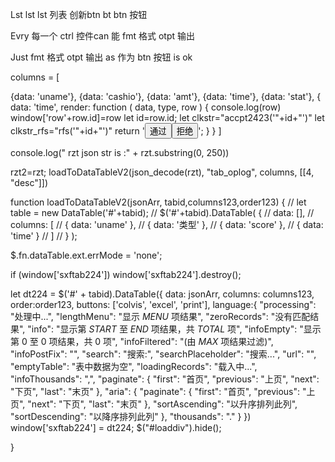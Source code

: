 Lst lst lst 列表 创新btn bt btn 按钮

Evry 每一个 ctrl 控件can 能 fmt 格式 otpt 输出

Just fmt 格式 otpt 输出 as 作为 btn 按钮 is   ok 



columns = [

   {data: 'uname'},
   {data: 'cashio'},
   {data: 'amt'},
   {data: 'time'},
   {data: 'stat'},
   {
       data: 'time',
       render: function ( data, type, row ) {
           console.log(row)
           window['row'+row.id]=row
           let id=row.id;
           let clkstr="accpt2423('"+id+"')"
           let clkstr_rfs="rfs('"+id+"')"
           return '<button class="accptbtn" onclick='+clkstr+'>通过</button><button  class="accptbtn" onclick='+clkstr_rfs+'>拒绝</button>';
       }
   }
]

console.log(" rzt json str is :" + rzt.substring(0, 250))

rzt2=rzt;
loadToDataTableV2(json_decode(rzt), "tab_oplog", columns, [[4, "desc"]])





function loadToDataTableV2(jsonArr, tabid,columns123,order123) {
   // let table = new DataTable('#'+tabid);
   //  $('#'+tabid).DataTable( {
   //      data: [],
   //      columns: [
   //          { data: 'uname' },
   //          { data: '类型' },
   //          { data: 'score' },
   //          { data: 'time' }
   //      ]
   //  } );

   $.fn.dataTable.ext.errMode = 'none';

   if (window['sxftab224'])
       window['sxftab224'].destroy();

   let dt224 = $('#' + tabid).DataTable({
       data: jsonArr,
       columns:  columns123,
       order:order123,
       buttons: ['colvis', 'excel', 'print'],
       language:{
           "processing": "处理中...",
           "lengthMenu": "显示 _MENU_ 项结果",
           "zeroRecords": "没有匹配结果",
           "info": "显示第 _START_ 至 _END_ 项结果，共 _TOTAL_ 项",
           "infoEmpty": "显示第 0 至 0 项结果，共 0 项",
           "infoFiltered": "(由 _MAX_ 项结果过滤)",
           "infoPostFix": "",
           "search": "搜索:",
           "searchPlaceholder": "搜索...",
           "url": "",
           "emptyTable": "表中数据为空",
           "loadingRecords": "载入中...",
           "infoThousands": ",",
           "paginate": {
               "first": "首页",
               "previous": "上页",
               "next": "下页",
               "last": "末页"
           },
           "aria": {
               "paginate": {
                   "first": "首页",
                   "previous": "上页",
                   "next": "下页",
                   "last": "末页"
               },
               "sortAscending": "以升序排列此列",
               "sortDescending": "以降序排列此列"
           },
           "thousands": "."
       }
   })
   window['sxftab224'] = dt224;
   $("#loaddiv").hide();

}

